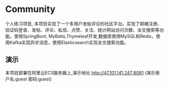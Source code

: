 # Community
个人练习项目, 本项目实现了一个多用户发帖评论的社区平台。实现了邮箱注册、验证码登录、发帖、评论、私信、点赞、关注、统计网站访问次数、全文搜索等功能。使用SpringBoot, MyBatis,Thymeleaf开发,数据库使用MySQL和Redis，使用Kafka实现异步消息，使用Elasticsearch实现全文搜索功能。
## 演示
本项目部署在阿里云ECS服务器上,演示地址 http://47.101.141.247:8081   (演示用户名:guest 密码:guest)
